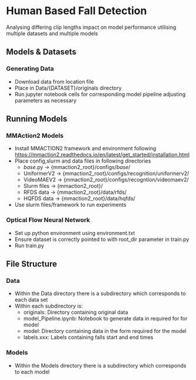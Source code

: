 # Human Based Fall Detection
Analysing differing clip lengths impact on model performance utilising multiple datasets and multiple models

## Models & Datasets
### Generating Data
- Download data from location file
- Place in Data/{DATASET}/originals directory
- Run jupyter notebook cells for corresponding model pipeline adjusting parameters as necessary

## Running Models
### MMAction2 Models
- Install MMACTION2 framework and environment following https://mmaction2.readthedocs.io/en/latest/get_started/installation.html
- Place config,slurm and data files in following directories
    - _base_.py -> {mmaction2_root}/configs/_base_/
    - UniformerV2 -> {mmaction2_root}/configs/recognition/uniformerv2/
    - VideoMAEV2 -> {mmaction2_root}/configs/recogntion/videomaev2/
    - Slurm files -> {mmaction2_root}/
    - RFDS data -> {mmaction2_root}/data/rfds/
    - HQFDS data -> {mmaction2_root}/data/hqfds/
- Use slurm files/framework to run experiments

### Optical Flow Neural Network
- Set up python environment using environment.txt
- Ensure dataset is correctly pointed to with root_dir parameter in train.py
- Run train.py

## File Structure
### Data
- Within the Data directory there is a subdirectory which corresponds to each data set
- Within each subdirectory is:
    - originals: Directory containing original data
    - model_Pipeline.ipynb: Notebook to generate data in required for for model
    - model: Directory containing data in the form required for the model
    - labels.xxx: Labels containing falls start and end times

### Models
- Within the Models directory there is a subdirectory which corresponds to each model

